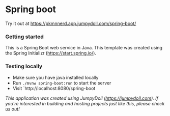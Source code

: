 # Spring boot


Try it out at https://pkmnnerd.app.jumpydoll.com/spring-boot/

### Getting started
This is a Spring Boot web service in Java. This template was created using the Spring Initializr (https://start.spring.io/).


### Testing locally
- Make sure you have java installed locally
- Run `./mvnw spring-boot:run` to start the server
- Visit `http://localhost:8080/spring-boot


*This application was created using JumpyDoll (https://jumpydoll.com). If you're interested in building and hosting projects just like this, please check us out!*
